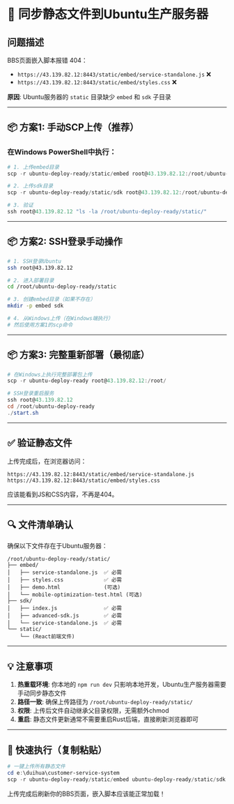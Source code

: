 # 🚀 同步静态文件到Ubuntu生产服务器

## 问题描述
BBS页面嵌入脚本报错 404：
- `https://43.139.82.12:8443/static/embed/service-standalone.js` ❌
- `https://43.139.82.12:8443/static/embed/styles.css` ❌

**原因**: Ubuntu服务器的 `static` 目录缺少 `embed` 和 `sdk` 子目录

---

## 📦 方案1: 手动SCP上传（推荐）

### 在Windows PowerShell中执行：

```powershell
# 1. 上传embed目录
scp -r ubuntu-deploy-ready/static/embed root@43.139.82.12:/root/ubuntu-deploy-ready/static/

# 2. 上传sdk目录
scp -r ubuntu-deploy-ready/static/sdk root@43.139.82.12:/root/ubuntu-deploy-ready/static/

# 3. 验证
ssh root@43.139.82.12 "ls -la /root/ubuntu-deploy-ready/static/"
```

---

## 📦 方案2: SSH登录手动操作

```bash
# 1. SSH登录Ubuntu
ssh root@43.139.82.12

# 2. 进入部署目录
cd /root/ubuntu-deploy-ready/static

# 3. 创建embed目录（如果不存在）
mkdir -p embed sdk

# 4. 从Windows上传（在Windows端执行）
# 然后使用方案1的scp命令
```

---

## 📦 方案3: 完整重新部署（最彻底）

```powershell
# 在Windows上执行完整部署包上传
scp -r ubuntu-deploy-ready root@43.139.82.12:/root/

# SSH登录重启服务
ssh root@43.139.82.12
cd /root/ubuntu-deploy-ready
./start.sh
```

---

## ✅ 验证静态文件

上传完成后，在浏览器访问：

```
https://43.139.82.12:8443/static/embed/service-standalone.js
https://43.139.82.12:8443/static/embed/styles.css
```

应该能看到JS和CSS内容，不再是404。

---

## 🔍 文件清单确认

确保以下文件存在于Ubuntu服务器：

```
/root/ubuntu-deploy-ready/static/
├── embed/
│   ├── service-standalone.js  ✅ 必需
│   ├── styles.css             ✅ 必需
│   ├── demo.html              (可选)
│   └── mobile-optimization-test.html (可选)
├── sdk/
│   ├── index.js               ✅ 必需
│   ├── advanced-sdk.js        ✅ 必需
│   └── service-standalone.js  ✅ 必需
└── static/
    └── (React前端文件)
```

---

## 💡 注意事项

1. **热重载环境**: 你本地的 `npm run dev` 只影响本地开发，Ubuntu生产服务器需要手动同步静态文件
2. **路径一致**: 确保上传路径为 `/root/ubuntu-deploy-ready/static/`
3. **权限**: 上传后文件自动继承父目录权限，无需额外chmod
4. **重启**: 静态文件更新通常不需要重启Rust后端，直接刷新浏览器即可

---

## 🎯 快速执行（复制粘贴）

```powershell
# 一键上传所有静态文件
cd e:\duihua\customer-service-system
scp -r ubuntu-deploy-ready/static/embed ubuntu-deploy-ready/static/sdk root@43.139.82.12:/root/ubuntu-deploy-ready/static/
```

上传完成后刷新你的BBS页面，嵌入脚本应该能正常加载！
